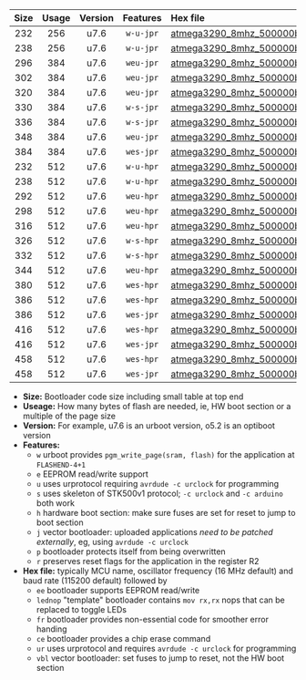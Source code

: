 |Size|Usage|Version|Features|Hex file|
|:-:|:-:|:-:|:-:|:--|
|232|256|u7.6|`w-u-jpr`|[atmega3290_8mhz_500000bps_ur_vbl.hex](https://raw.githubusercontent.com/stefanrueger/urboot/main/atmega3290_8mhz_500000bps_ur_vbl.hex)|
|238|256|u7.6|`w-u-jpr`|[atmega3290_8mhz_500000bps_lednop_ur_vbl.hex](https://raw.githubusercontent.com/stefanrueger/urboot/main/atmega3290_8mhz_500000bps_lednop_ur_vbl.hex)|
|296|384|u7.6|`weu-jpr`|[atmega3290_8mhz_500000bps_ee_ur_vbl.hex](https://raw.githubusercontent.com/stefanrueger/urboot/main/atmega3290_8mhz_500000bps_ee_ur_vbl.hex)|
|302|384|u7.6|`weu-jpr`|[atmega3290_8mhz_500000bps_ee_lednop_ur_vbl.hex](https://raw.githubusercontent.com/stefanrueger/urboot/main/atmega3290_8mhz_500000bps_ee_lednop_ur_vbl.hex)|
|320|384|u7.6|`weu-jpr`|[atmega3290_8mhz_500000bps_ee_lednop_fr_ur_vbl.hex](https://raw.githubusercontent.com/stefanrueger/urboot/main/atmega3290_8mhz_500000bps_ee_lednop_fr_ur_vbl.hex)|
|330|384|u7.6|`w-s-jpr`|[atmega3290_8mhz_500000bps_vbl.hex](https://raw.githubusercontent.com/stefanrueger/urboot/main/atmega3290_8mhz_500000bps_vbl.hex)|
|336|384|u7.6|`w-s-jpr`|[atmega3290_8mhz_500000bps_lednop_vbl.hex](https://raw.githubusercontent.com/stefanrueger/urboot/main/atmega3290_8mhz_500000bps_lednop_vbl.hex)|
|348|384|u7.6|`weu-jpr`|[atmega3290_8mhz_500000bps_ee_lednop_fr_ce_ur_vbl.hex](https://raw.githubusercontent.com/stefanrueger/urboot/main/atmega3290_8mhz_500000bps_ee_lednop_fr_ce_ur_vbl.hex)|
|384|384|u7.6|`wes-jpr`|[atmega3290_8mhz_500000bps_ee_vbl.hex](https://raw.githubusercontent.com/stefanrueger/urboot/main/atmega3290_8mhz_500000bps_ee_vbl.hex)|
|232|512|u7.6|`w-u-hpr`|[atmega3290_8mhz_500000bps_ur.hex](https://raw.githubusercontent.com/stefanrueger/urboot/main/atmega3290_8mhz_500000bps_ur.hex)|
|238|512|u7.6|`w-u-hpr`|[atmega3290_8mhz_500000bps_lednop_ur.hex](https://raw.githubusercontent.com/stefanrueger/urboot/main/atmega3290_8mhz_500000bps_lednop_ur.hex)|
|292|512|u7.6|`weu-hpr`|[atmega3290_8mhz_500000bps_ee_ur.hex](https://raw.githubusercontent.com/stefanrueger/urboot/main/atmega3290_8mhz_500000bps_ee_ur.hex)|
|298|512|u7.6|`weu-hpr`|[atmega3290_8mhz_500000bps_ee_lednop_ur.hex](https://raw.githubusercontent.com/stefanrueger/urboot/main/atmega3290_8mhz_500000bps_ee_lednop_ur.hex)|
|316|512|u7.6|`weu-hpr`|[atmega3290_8mhz_500000bps_ee_lednop_fr_ur.hex](https://raw.githubusercontent.com/stefanrueger/urboot/main/atmega3290_8mhz_500000bps_ee_lednop_fr_ur.hex)|
|326|512|u7.6|`w-s-hpr`|[atmega3290_8mhz_500000bps.hex](https://raw.githubusercontent.com/stefanrueger/urboot/main/atmega3290_8mhz_500000bps.hex)|
|332|512|u7.6|`w-s-hpr`|[atmega3290_8mhz_500000bps_lednop.hex](https://raw.githubusercontent.com/stefanrueger/urboot/main/atmega3290_8mhz_500000bps_lednop.hex)|
|344|512|u7.6|`weu-hpr`|[atmega3290_8mhz_500000bps_ee_lednop_fr_ce_ur.hex](https://raw.githubusercontent.com/stefanrueger/urboot/main/atmega3290_8mhz_500000bps_ee_lednop_fr_ce_ur.hex)|
|380|512|u7.6|`wes-hpr`|[atmega3290_8mhz_500000bps_ee.hex](https://raw.githubusercontent.com/stefanrueger/urboot/main/atmega3290_8mhz_500000bps_ee.hex)|
|386|512|u7.6|`wes-hpr`|[atmega3290_8mhz_500000bps_ee_lednop.hex](https://raw.githubusercontent.com/stefanrueger/urboot/main/atmega3290_8mhz_500000bps_ee_lednop.hex)|
|386|512|u7.6|`wes-jpr`|[atmega3290_8mhz_500000bps_ee_lednop_vbl.hex](https://raw.githubusercontent.com/stefanrueger/urboot/main/atmega3290_8mhz_500000bps_ee_lednop_vbl.hex)|
|416|512|u7.6|`wes-hpr`|[atmega3290_8mhz_500000bps_ee_lednop_fr.hex](https://raw.githubusercontent.com/stefanrueger/urboot/main/atmega3290_8mhz_500000bps_ee_lednop_fr.hex)|
|416|512|u7.6|`wes-jpr`|[atmega3290_8mhz_500000bps_ee_lednop_fr_vbl.hex](https://raw.githubusercontent.com/stefanrueger/urboot/main/atmega3290_8mhz_500000bps_ee_lednop_fr_vbl.hex)|
|458|512|u7.6|`wes-hpr`|[atmega3290_8mhz_500000bps_ee_lednop_fr_ce.hex](https://raw.githubusercontent.com/stefanrueger/urboot/main/atmega3290_8mhz_500000bps_ee_lednop_fr_ce.hex)|
|458|512|u7.6|`wes-jpr`|[atmega3290_8mhz_500000bps_ee_lednop_fr_ce_vbl.hex](https://raw.githubusercontent.com/stefanrueger/urboot/main/atmega3290_8mhz_500000bps_ee_lednop_fr_ce_vbl.hex)|

- **Size:** Bootloader code size including small table at top end
- **Useage:** How many bytes of flash are needed, ie, HW boot section or a multiple of the page size
- **Version:** For example, u7.6 is an urboot version, o5.2 is an optiboot version
- **Features:**
  + `w` urboot provides `pgm_write_page(sram, flash)` for the application at `FLASHEND-4+1`
  + `e` EEPROM read/write support
  + `u` uses urprotocol requiring `avrdude -c urclock` for programming
  + `s` uses skeleton of STK500v1 protocol; `-c urclock` and `-c arduino` both work
  + `h` hardware boot section: make sure fuses are set for reset to jump to boot section
  + `j` vector bootloader: uploaded applications *need to be patched externally*, eg, using `avrdude -c urclock`
  + `p` bootloader protects itself from being overwritten
  + `r` preserves reset flags for the application in the register R2
- **Hex file:** typically MCU name, oscillator frequency (16 MHz default) and baud rate (115200 default) followed by
  + `ee` bootloader supports EEPROM read/write
  + `lednop` "template" bootloader contains `mov rx,rx` nops that can be replaced to toggle LEDs
  + `fr` bootloader provides non-essential code for smoother error handing
  + `ce` bootloader provides a chip erase command
  + `ur` uses urprotocol and requires `avrdude -c urclock` for programming
  + `vbl` vector bootloader: set fuses to jump to reset, not the HW boot section

